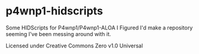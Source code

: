 # p4wnp1-hidscripts

Some HIDScripts for P4wnp1/P4wnp1-ALOA
I Figured I'd make a repository seeming I've been
messing around with it.

Licensed under Creative Commons Zero v1.0 Universal
